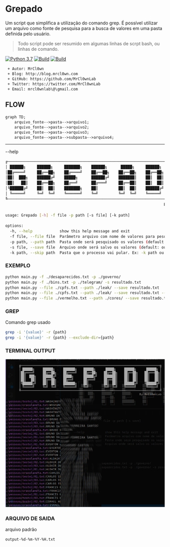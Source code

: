 # Grepado

Um script que simplifica a utilização do comando grep. É possível utilizar um arquivo como fonte de pesquisa para a busca de valores em uma pasta definida pelo usuário.

> Todo script pode ser resumido em algumas linhas de scrpt bash, ou linhas de comando.

[![Python 3.7](https://img.shields.io/badge/python-3.12-yellow.svg)](https://www.python.org/)
[![Build](https://img.shields.io/badge/Supported_OS-Linux-orange.svg)]()
[![Build](https://img.shields.io/badge/Supported_OS-Mac-orange.svg)]()


```
 + Autor: MrCl0wn
 + Blog: http://blog.mrcl0wn.com
 + GitHub: https://github.com/MrCl0wnLab
 + Twitter: https://twitter.com/MrCl0wnLab
 + Email: mrcl0wnlab\@\gmail.com
```

## FLOW
```mermaid
graph TD;
    arquivo_fonte-->pasta-->arquivo1;
    arquivo_fonte-->pasta-->arquivo2;
    arquivo_fonte-->pasta-->arquivo3;
    arquivo_fonte-->pasta-->subpasta-->arquivo4;
```

---

--help

```bash
╔──────────────────────────────────────────────────────────────────────────────────╗
│ ██████╗     ██████╗     ███████╗    ██████╗      █████╗     ██████╗      ██████╗ │
│██╔════╝     ██╔══██╗    ██╔════╝    ██╔══██╗    ██╔══██╗    ██╔══██╗    ██╔═══██╗│
│██║  ███╗    ██████╔╝    █████╗      ██████╔╝    ███████║    ██║  ██║    ██║   ██║│
│██║   ██║    ██╔══██╗    ██╔══╝      ██╔═══╝     ██╔══██║    ██║  ██║    ██║   ██║│
│╚██████╔╝    ██║  ██║    ███████╗    ██║         ██║  ██║    ██████╔╝    ╚██████╔╝│
│ ╚═════╝     ╚═╝  ╚═╝    ╚══════╝    ╚═╝         ╚═╝  ╚═╝    ╚═════╝      ╚═════╝ │
╚──────────────────────────────────────────────────────────────────────────────────╝
                                                                      By MrCl0wnLab
        
usage: Grepado [-h] -f file -p path [-s file] [-k path]

options:
  -h, --help            show this help message and exit
  -f file, --file file  Parâmetro arquivo com nome de valores para pesquisa (default: None)
  -p path, --path path  Pasta onde será pesquisado os valores (default: None)
  -s file, --save file  Arquivo onde será salvo os valores (default: output-%d-%m-%Y-%H.txt)
  -k path, --skip path  Pasta que o processo vai pular. Ex: -k path ou --skip path2 ou -k {path1,path2,path3} (default: None)
```

### EXEMPLO
```bash
python main.py -f ./desaparecidos.txt -p ./governo/
python main.py -f ./bins.txt -p ./telegram/ -s resultado.txt
python main.py --file ./cpfs.txt --path ./leak/ --save resultado.txt
python main.py --file ./cpfs.txt --path ./leak/ --save resultado.txt --skip creditcard
python main.py --file ./vermelho.txt --path ./cores/ --save resultado.txt --skip {azul,laranja,verde}
```

### GREP
Comando grep usado
```bash
grep -i '{value}' -r {path} 
grep -i '{value}' -r {path} --exclude-dir={path}
```


### TERMINAL  OUTPUT
![Screenshot](/asset/img1.png)

### ARQUIVO DE SAIDA
arquivo padrão
```
output-%d-%m-%Y-%H.txt
```